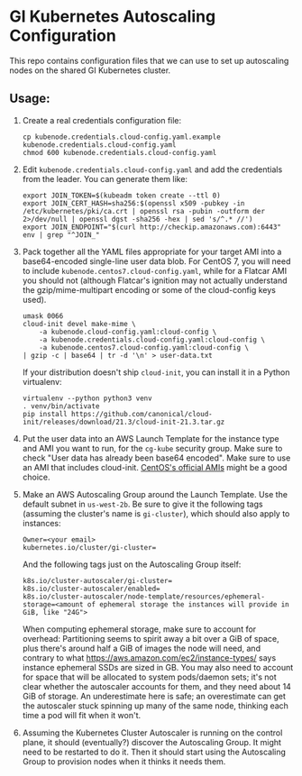 # GI Kubernetes Autoscaling Configuration

This repo contains configuration files that we can use to set up autoscaling nodes on the shared GI Kubernetes cluster.

## Usage:

1. Create a real credentials configuration file:
    ```
    cp kubenode.credentials.cloud-config.yaml.example kubenode.credentials.cloud-config.yaml
    chmod 600 kubenode.credentials.cloud-config.yaml
    ```
2. Edit `kubenode.credentials.cloud-config.yaml` and add the credentials from the leader. You can generate them like:
    ```
    export JOIN_TOKEN=$(kubeadm token create --ttl 0)
    export JOIN_CERT_HASH=sha256:$(openssl x509 -pubkey -in /etc/kubernetes/pki/ca.crt | openssl rsa -pubin -outform der 2>/dev/null | openssl dgst -sha256 -hex | sed 's/^.* //')
    export JOIN_ENDPOINT="$(curl http://checkip.amazonaws.com):6443"
    env | grep "^JOIN_"
    ```
3. Pack together all the YAML files appropriate for your target AMI into a base64-encoded single-line user data blob. For CentOS 7, you will need to include `kubenode.centos7.cloud-config.yaml`, while for a Flatcar AMI you should not (although Flatcar's ignition may not actually understand the gzip/mime-multipart encoding or some of the cloud-config keys used).
    ```
    umask 0066
    cloud-init devel make-mime \
        -a kubenode.cloud-config.yaml:cloud-config \
        -a kubenode.credentials.cloud-config.yaml:cloud-config \
        -a kubenode.centos7.cloud-config.yaml:cloud-config \
    | gzip -c | base64 | tr -d '\n' > user-data.txt
    ```
    If your distribution doesn't ship `cloud-init`, you can install it in a Python virtualenv:
    ```
    virtualenv --python python3 venv
    . venv/bin/activate
    pip install https://github.com/canonical/cloud-init/releases/download/21.3/cloud-init-21.3.tar.gz
    ```
4. Put the user data into an AWS Launch Template for the instance type and AMI you want to run, for the `cg-kube` security group. Make sure to check "User data has already been base64 encoded". Make sure to use an AMI that includes cloud-init. [CentOS's official AMIs](https://centos.org/download/aws-images/) might be a good choice.
5. Make an AWS Autoscaling Group around the Launch Template. Use the default subnet in `us-west-2b`. Be sure to give it the following tags (assuming the cluster's name is `gi-cluster`), which should also apply to instances:
    ```
    Owner=<your email>
    kubernetes.io/cluster/gi-cluster=
    ```
    And the following tags just on the Autoscaling Group itself:
    ```
    k8s.io/cluster-autoscaler/gi-cluster=
    k8s.io/cluster-autoscaler/enabled=
    k8s.io/cluster-autoscaler/node-template/resources/ephemeral-storage=<amount of ephemeral storage the instances will provide in GiB, like "24G">
    ```
    When computing ephemeral storage, make sure to account for overhead: Partitioning seems to spirit away a bit over a GiB of space, plus there's around half a GiB of images the node will need, and contrary to what https://aws.amazon.com/ec2/instance-types/ says instance ephemeral SSDs are sized in GB. You may also need to account for space that will be allocated to system pods/daemon sets; it's not clear whether the autoscaler accounts for them, and they need about 14 GiB of storage. An underestimate here is safe; an overestimate can get the autoscaler stuck spinning up many of the same node, thinking each time a pod will fit when it won't.
    
6. Assuming the Kubernetes Cluster Autoscaler is running on the control plane, it should (eventually?) discover the Autoscaling Group. It might need to be restarted to do it. Then it should start using the Autoscaling Group to provision nodes when it thinks it needs them.
    
     
